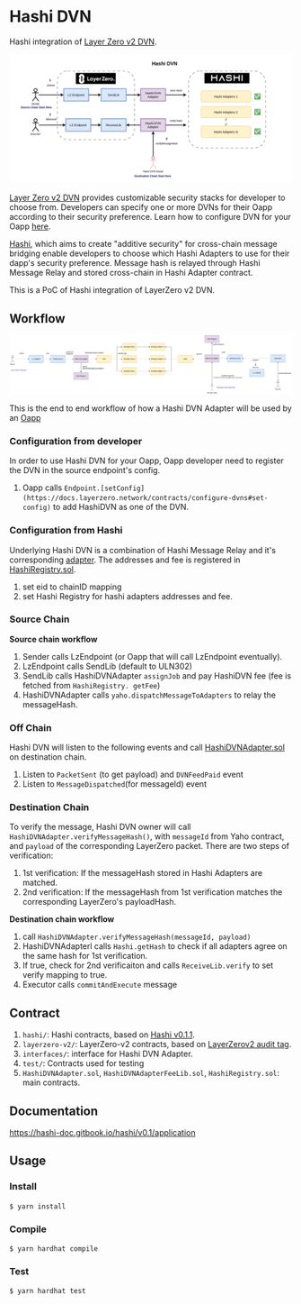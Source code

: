 # Hashi DVN

Hashi integration of [Layer Zero v2 DVN](https://docs.layerzero.network/explore/decentralized-verifier-networks).

![](./public/HashiDVN.png)

[Layer Zero v2 DVN](https://docs.layerzero.network/explore/decentralized-verifier-networks) provides customizable security stacks for developer to choose from. Developers can specify one or more DVNs for their Oapp according to their security preference. Learn how to configure DVN for your Oapp [here](https://docs.layerzero.network/contracts/configure-dvns).

[Hashi](https://crosschain-alliance.gitbook.io/hashi/), which aims to create "additive security" for cross-chain message bridging enable developers to choose which Hashi Adapters to use for their dapp's security preference. Message hash is relayed through Hashi Message Relay and stored cross-chain in Hashi Adapter contract.

This is a PoC of Hashi integration of LayerZero v2 DVN.

## Workflow

![](./public/HashiDVNTechnical.png)

This is the end to end workflow of how a Hashi DVN Adapter will be used by an [Oapp](https://docs.layerzero.network/contracts/oapp)

### Configuration from developer

In order to use Hashi DVN for your Oapp, Oapp developer need to register the DVN in the source endpoint's config.

1. Oapp calls `Endpoint.[setConfig](https://docs.layerzero.network/contracts/configure-dvns#set-config)` to add HashiDVN as one of the DVN.

### Configuration from Hashi

Underlying Hashi DVN is a combination of Hashi Message Relay and it's corresponding [adapter](https://github.com/gnosis/hashi/tree/main/packages/evm/contracts/adapters). The addresses and fee is registered in [HashiRegistry.sol](./src/HashiRegistry.sol).

1. set eid to chainID mapping
2. set Hashi Registry for hashi adapters addresses and fee.

### Source Chain

**Source chain workflow**

1. Sender calls LzEndpoint (or Oapp that will call LzEndpoint eventually).
2. LzEndpoint calls SendLib (default to ULN302)
3. SendLib calls HashiDVNAdapter `assignJob` and pay HashiDVN fee (fee is fetched from `HashiRegistry. getFee`)
4. HashiDVNAdapter calls `yaho.dispatchMessageToAdapters` to relay the messageHash.

### Off Chain

Hashi DVN will listen to the following events and call [HashiDVNAdapter.sol](./src/HashiDVNAdapter.sol) on destination chain.

1. Listen to `PacketSent` (to get payload) and `DVNFeedPaid` event
2. Listen to `MessageDispatched`(for messageId) event

### Destination Chain

To verify the message, Hashi DVN owner will call `HashiDVNAdapter.verifyMessageHash()`, with `messageId` from Yaho contract, and `payload` of the corresponding LayerZero packet. 
There are two steps of verification:
1. 1st verification: If the messageHash stored in Hashi Adapters are matched.
2. 2nd verification: If the messageHash from 1st verification matches the corresponding LayerZero's payloadHash.

**Destination chain workflow**    

1. call `HashiDVNAdapter.verifyMessageHash(messageId, payload)`
2. HashiDVNAdapterl calls `Hashi.getHash` to check if all adapters agree on the same hash for 1st verification.
3. If true, check for 2nd verificaiton and calls `ReceiveLib.verify` to set verify mapping to true.
4. Executor calls `commitAndExecute` message


## Contract
1. `hashi/`: Hashi contracts, based on [Hashi v0.1.1](https://github.com/gnosis/hashi/releases/tag/v0.1.1).
2. `layerzero-v2/`: LayerZero-v2 contracts, based on [LayerZerov2 audit tag](https://github.com/LayerZero-Labs/LayerZero-v2/releases/tag/audit).
3. `interfaces/`: interface for Hashi DVN Adapter.
4. `test/`: Contracts used for testing
5. `HashiDVNAdapter.sol`, `HashiDVNAdapterFeeLib.sol`, `HashiRegistry.sol`: main contracts.

## Documentation

https://hashi-doc.gitbook.io/hashi/v0.1/application

## Usage

### Install

```shell
$ yarn install
```

### Compile

```shell
$ yarn hardhat compile
```

### Test

```shell
$ yarn hardhat test
```
